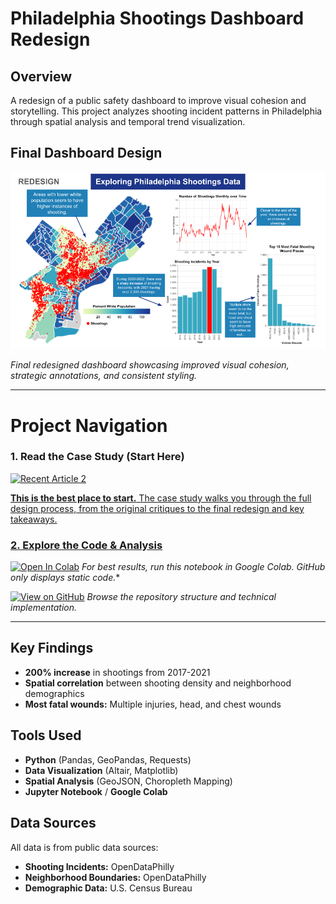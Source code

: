 # Philadelphia Shootings Dashboard Redesign

## Overview
A redesign of a public safety dashboard to improve visual cohesion and storytelling. This project analyzes shooting incident patterns in Philadelphia through spatial analysis and temporal trend visualization.

## Final Dashboard Design

![Philadelphia Shootings Dashboard](assets/final-dashboard.png)

*Final redesigned dashboard showcasing improved visual cohesion, strategic annotations, and consistent styling.*

---
# Project Navigation

### **1. Read the Case Study (Start Here)**

<a target="_blank" href="https://github-readme-medium-recent-article.vercel.app/medium/@shho8487/2"><img src="https://github-readme-medium-recent-article.vercel.app/medium/@shho8487/2" alt="Recent Article 2">  

**This is the best place to start.** The case study walks you through the full design process, from the original critiques to the final redesign and key takeaways.

### **2. Explore the Code & Analysis**
[![Open In Colab](https://colab.research.google.com/assets/colab-badge.svg)](https://colab.research.google.com/drive/1MZpa4Uy8s3HQlZ-eSwsFhy378r6_BOdt?usp=sharing)
*For best results, run this notebook in Google Colab. GitHub only displays static code.**

[![View on GitHub](https://img.shields.io/badge/View_Code_on_GitHub-181717?logo=github)](https://github.com/your-username/philadelphia-shootings-analysis)
*Browse the repository structure and technical implementation.*

---

## Key Findings
- **200% increase** in shootings from 2017-2021
- **Spatial correlation** between shooting density and neighborhood demographics
- **Most fatal wounds:** Multiple injuries, head, and chest wounds

## Tools Used
- **Python** (Pandas, GeoPandas, Requests)
- **Data Visualization** (Altair, Matplotlib)
- **Spatial Analysis** (GeoJSON, Choropleth Mapping)
- **Jupyter Notebook** / **Google Colab**

## Data Sources
All data is from public data sources:
-   **Shooting Incidents:** OpenDataPhilly
-   **Neighborhood Boundaries:** OpenDataPhilly
-   **Demographic Data:** U.S. Census Bureau

